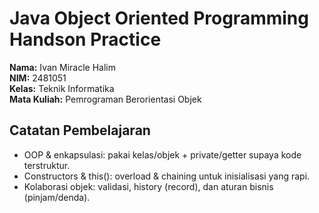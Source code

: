 # Java Object Oriented Programming Handson Practice
**Nama:** Ivan Miracle Halim\
**NIM:** 2481051\
**Kelas:** Teknik Informatika\
**Mata Kuliah:** Pemrograman Berorientasi Objek

## Catatan Pembelajaran
* OOP & enkapsulasi: pakai kelas/objek + private/getter supaya kode terstruktur.
* Constructors & this(): overload & chaining untuk inisialisasi yang rapi.
* Kolaborasi objek: validasi, history (record), dan aturan bisnis (pinjam/denda).
